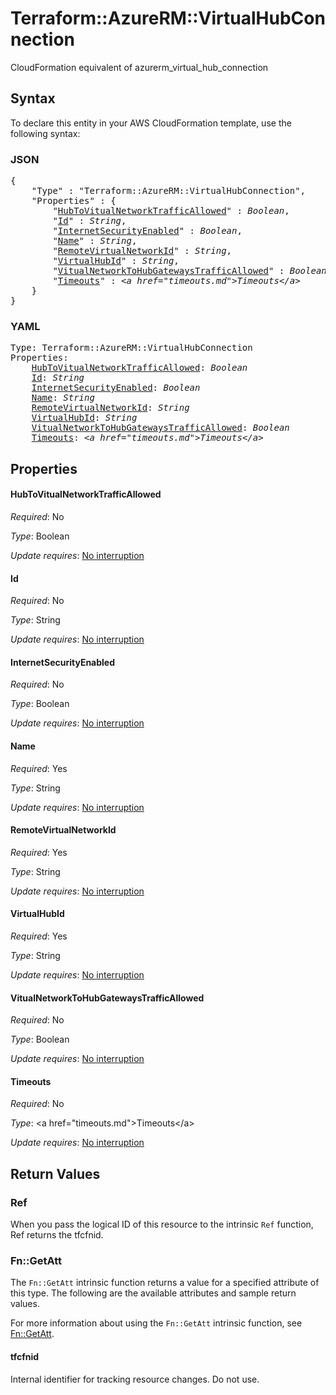 # Terraform::AzureRM::VirtualHubConnection

CloudFormation equivalent of azurerm_virtual_hub_connection

## Syntax

To declare this entity in your AWS CloudFormation template, use the following syntax:

### JSON

<pre>
{
    "Type" : "Terraform::AzureRM::VirtualHubConnection",
    "Properties" : {
        "<a href="#hubtovitualnetworktrafficallowed" title="HubToVitualNetworkTrafficAllowed">HubToVitualNetworkTrafficAllowed</a>" : <i>Boolean</i>,
        "<a href="#id" title="Id">Id</a>" : <i>String</i>,
        "<a href="#internetsecurityenabled" title="InternetSecurityEnabled">InternetSecurityEnabled</a>" : <i>Boolean</i>,
        "<a href="#name" title="Name">Name</a>" : <i>String</i>,
        "<a href="#remotevirtualnetworkid" title="RemoteVirtualNetworkId">RemoteVirtualNetworkId</a>" : <i>String</i>,
        "<a href="#virtualhubid" title="VirtualHubId">VirtualHubId</a>" : <i>String</i>,
        "<a href="#vitualnetworktohubgatewaystrafficallowed" title="VitualNetworkToHubGatewaysTrafficAllowed">VitualNetworkToHubGatewaysTrafficAllowed</a>" : <i>Boolean</i>,
        "<a href="#timeouts" title="Timeouts">Timeouts</a>" : <i>&lt;a href=&#34;timeouts.md&#34;&gt;Timeouts&lt;/a&gt;</i>
    }
}
</pre>

### YAML

<pre>
Type: Terraform::AzureRM::VirtualHubConnection
Properties:
    <a href="#hubtovitualnetworktrafficallowed" title="HubToVitualNetworkTrafficAllowed">HubToVitualNetworkTrafficAllowed</a>: <i>Boolean</i>
    <a href="#id" title="Id">Id</a>: <i>String</i>
    <a href="#internetsecurityenabled" title="InternetSecurityEnabled">InternetSecurityEnabled</a>: <i>Boolean</i>
    <a href="#name" title="Name">Name</a>: <i>String</i>
    <a href="#remotevirtualnetworkid" title="RemoteVirtualNetworkId">RemoteVirtualNetworkId</a>: <i>String</i>
    <a href="#virtualhubid" title="VirtualHubId">VirtualHubId</a>: <i>String</i>
    <a href="#vitualnetworktohubgatewaystrafficallowed" title="VitualNetworkToHubGatewaysTrafficAllowed">VitualNetworkToHubGatewaysTrafficAllowed</a>: <i>Boolean</i>
    <a href="#timeouts" title="Timeouts">Timeouts</a>: <i>&lt;a href=&#34;timeouts.md&#34;&gt;Timeouts&lt;/a&gt;</i>
</pre>

## Properties

#### HubToVitualNetworkTrafficAllowed

_Required_: No

_Type_: Boolean

_Update requires_: [No interruption](https://docs.aws.amazon.com/AWSCloudFormation/latest/UserGuide/using-cfn-updating-stacks-update-behaviors.html#update-no-interrupt)

#### Id

_Required_: No

_Type_: String

_Update requires_: [No interruption](https://docs.aws.amazon.com/AWSCloudFormation/latest/UserGuide/using-cfn-updating-stacks-update-behaviors.html#update-no-interrupt)

#### InternetSecurityEnabled

_Required_: No

_Type_: Boolean

_Update requires_: [No interruption](https://docs.aws.amazon.com/AWSCloudFormation/latest/UserGuide/using-cfn-updating-stacks-update-behaviors.html#update-no-interrupt)

#### Name

_Required_: Yes

_Type_: String

_Update requires_: [No interruption](https://docs.aws.amazon.com/AWSCloudFormation/latest/UserGuide/using-cfn-updating-stacks-update-behaviors.html#update-no-interrupt)

#### RemoteVirtualNetworkId

_Required_: Yes

_Type_: String

_Update requires_: [No interruption](https://docs.aws.amazon.com/AWSCloudFormation/latest/UserGuide/using-cfn-updating-stacks-update-behaviors.html#update-no-interrupt)

#### VirtualHubId

_Required_: Yes

_Type_: String

_Update requires_: [No interruption](https://docs.aws.amazon.com/AWSCloudFormation/latest/UserGuide/using-cfn-updating-stacks-update-behaviors.html#update-no-interrupt)

#### VitualNetworkToHubGatewaysTrafficAllowed

_Required_: No

_Type_: Boolean

_Update requires_: [No interruption](https://docs.aws.amazon.com/AWSCloudFormation/latest/UserGuide/using-cfn-updating-stacks-update-behaviors.html#update-no-interrupt)

#### Timeouts

_Required_: No

_Type_: &lt;a href=&#34;timeouts.md&#34;&gt;Timeouts&lt;/a&gt;

_Update requires_: [No interruption](https://docs.aws.amazon.com/AWSCloudFormation/latest/UserGuide/using-cfn-updating-stacks-update-behaviors.html#update-no-interrupt)

## Return Values

### Ref

When you pass the logical ID of this resource to the intrinsic `Ref` function, Ref returns the tfcfnid.

### Fn::GetAtt

The `Fn::GetAtt` intrinsic function returns a value for a specified attribute of this type. The following are the available attributes and sample return values.

For more information about using the `Fn::GetAtt` intrinsic function, see [Fn::GetAtt](https://docs.aws.amazon.com/AWSCloudFormation/latest/UserGuide/intrinsic-function-reference-getatt.html).

#### tfcfnid

Internal identifier for tracking resource changes. Do not use.

